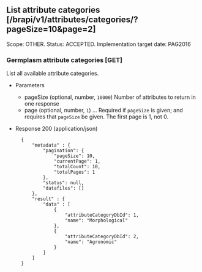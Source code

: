 ## List attribute categories [/brapi/v1/attributes/categories/?pageSize=10&page=2] 
Scope: OTHER. Status: ACCEPTED.
Implementation target date: PAG2016

### Germplasm attribute categories [GET]
List all available attribute categories.
+ Parameters
    + pageSize (optional, number, `10000`) Number of attributes to return in one response
    + page (optional, number, `1`) ... Required if `pageSize` is given; and requires that `pageSize` be given. The first page is 1, not 0.

+ Response 200 (application/json)

        {
            "metadata" : {
                "pagination": {
                    "pageSize": 10,
                    "currentPage": 1,
                    "totalCount": 10,
                    "totalPages": 1
                },
                "status": null,
                "datafiles": []
            },
            "result" : { 
                "data" : [
                    {
                        "attributeCategoryDbId": 1, 
                        "name": "Morphological"
                    },
                    {
                        "attributeCategoryDbId": 2, 
                        "name": "Agronomic"
                    }
                ]
            ]
        }
